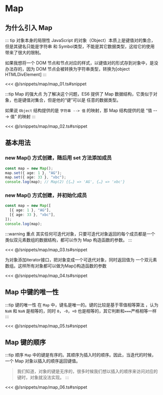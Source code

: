 # Map

## 为什么引入 Map

::: tip 对象本身的局限性
JavaScript 的对象（Object）本质上是键值对的集合，但是其键名只能是字符串 和 Symbol类型，不能是其它数据类型，这给它的使用带来了很大的限制。

如果我想将一个 DOM 节点和节点对应的样式，以键值对的形式存到对象中，是没办法存的，因为 DOM 节点会被转换为字符串类型，转换为[object HTMLDivElement]
:::

<<< @/snippets/map/map_01.ts#snippet

:::tip Map 的强大点
为了解决这个问题，ES6 提供了 Map 数据结构，它类似于对象，也是键值对集合，但是他的“键”可以是 任意的数据类型。

如果说 `Object` 结构提供的是 `字符串 --> 值` 的映射，那 Map 结构提供的是 “值 ---> 值" 的映射
:::

<<< @/snippets/map/map_02.ts#snippet

## 基本用法


### new Map() 方式创建，随后用 set 方法添加成员

```ts
const map = new Map();
map.set({ age: 1 }, "AG");
map.set({ age: 33 }, "xbc");
console.log(map); // Map(2) {{…} => 'AG', {…} => 'xbc'}
```

### new Map() 方式创建，并初始化成员

```ts
const map = new Map([
  [{ age: 1 }, "AG"],
  [{ age: 33 }, "xbc"],
]);
console.log(map);
```

:::warning 重点
其实任何可迭代对象，只要可迭代对象返回的每个成员都是一个类似双元素数组的数据结构，都可以作为 Map 构造函数的参数。
:::

<<< @/snippets/map/map_03.ts#snippet

为对象添加iterator接口，把对象变成一个可迭代对象，同时返回值为 一个双元素数组。这样所有对象都可以做为Map()构造函数的参数

<<< @/snippets/map/map_04.ts#snippet

## Map 中键的唯一性

:::tip 键的唯一性
在 `Map` 中，键名是唯一的。键的比较是基于零值相等算法 ，认为 `NaN` 和 `NaN` 是相等的，同时 `0`，`-0`，`+0` 也是相等的，其它判断和`===`严格相等一样
:::


<<< @/snippets/map/map_05.ts#snippet

## Map 键的顺序

:::tip 顺序
`Map` 中的键是有序的。其顺序为插入时的顺序。因此，当迭代的时候，一个 Map 对象以插入的顺序返回键值。

> 我们知道，对象的键是无序的，很多时候我们想以插入的顺序来访问对应的键时，对象就没法实现。
:::

<<< @/snippets/map/map_06.ts#snippet